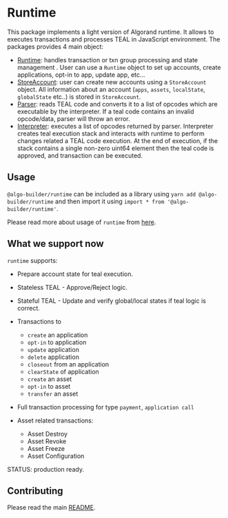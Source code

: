 # Runtime

This package implements a light version of Algorand runtime. It allows to executes transactions and processes TEAL in JavaScript environment. The packages provides 4 main object:

- [Runtime](../packages/runtime/src/runtime.ts): handles transaction or txn group processing and state management . User can use a `Runtime` object to set up accounts, create applications, opt-in to app, update app, etc...
- [StoreAccount](../packages/runtime/src/account.ts): user can create new accounts using a `StoreAccount` object. All information about an account (`apps`, `assets`, `localState`, `globalState` etc..) is stored in `StoreAccount`.
- [Parser](../packages/runtime/src/parser): reads TEAL code and converts it to a list of opcodes which are executable by the interpreter. If a teal code contains an invalid opcode/data, parser will throw an error.
- [Interpreter](../packages/runtime/src/interpreter): executes a list of opcodes returned by parser. Interpreter creates teal execution stack and interacts with runtime to perform changes related a TEAL code execution. At the end of execution, if the stack contains a single non-zero uint64 element then the teal code is approved, and transaction can be executed.

## Usage

`@algo-builder/runtime` can be included as a library using `yarn add @algo-builder/runtime` and then import it using `import * from '@algo-builder/runtime'`.

Please read more about usage of `runtime` from [here](../../docs/testing-teal.md).

## What we support now

`runtime` supports:

- Prepare account state for teal execution.
- Stateless TEAL - Approve/Reject logic.
- Stateful TEAL - Update and verify global/local states if teal logic is correct.
- Transactions to
  + `create` an application
  + `opt-in` to application
  + `update` application
  + `delete` application
  + `closeout` from an application
  + `clearState` of application
  + `create` an asset
  + `opt-in` to asset
  + `transfer` an asset

- Full transaction processing for type `payment`, `application call`
- Asset related transactions:
    - Asset Destroy
    - Asset Revoke
    - Asset Freeze
    - Asset Configuration

STATUS: production ready.

## Contributing

Please read the main [README](https://github.com/scale-it/algo-builder/blob/master/README.md).
